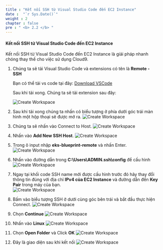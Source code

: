 ```yaml
---
title : "Kết nối SSH từ Visual Studio Code đến EC2 Instance"
date :  "`r Sys.Date()`" 
weight : 2 
chapter : false
pre : " <b> 2.2 </b> "
---
```


#### Kết nối SSH từ Visual Studio Code đến EC2 Instance

Kết nối SSH từ Visual Studio Code đến EC2 Instance là giải pháp nhanh chóng thay thế cho việc sử dụng Cloud9.

1.  Chúng ta sẽ tải Visual Studio Code và extensions có tên là **Remote - SSH**

    Bạn có thể tải vs code tại đây: [Download VSCode](https://code.visualstudio.com/download)

    Sau khi tải xong. Chúng ta sẽ tải extension sau đây:
    
    ![Create Workspace](/images/2-prerequiste/2.2-connectec2/001-connectec2.png?featherlight=false&width=90pc)
2.  Sau khi tải xong chúng ta nhấn có biểu tượng ở phía dưới góc trái màn hình một hộp thoại sẽ được mở ra.
    ![Create Workspace](/images/2-prerequiste/2.2-connectec2/000-connectec2.png?featherlight=false&width=90pc)
3.  Chúng ta sẽ nhấn vào Connect to Host.
    ![Create Workspace](/images/2-prerequiste/2.2-connectec2/002-connectec2.png?featherlight=false&width=90pc)
3.  Nhấn vào **Add New SSH Host**.
    ![Create Workspace](/images/2-prerequiste/2.2-connectec2/003-connectec2.png?featherlight=false&width=90pc)
4.  Trong ô input nhập **eks-blueprint-remote** và nhấn Enter.
    ![Create Workspace](/images/2-prerequiste/2.2-connectec2/004-connectec2.png?featherlight=false&width=90pc)
5.  Nhấn vào đường dẫn trong **C:\Users\ADMIN\.ssh\config** để cấu hình
    ![Create Workspace](/images/2-prerequiste/2.2-connectec2/005-connectec2.png?featherlight=false&width=90pc)
6.  Ngay tại khối code SSH name mới được cấu hình trước đó hãy thay đổi thông tin đúng với địa chỉ **IPv4 của EC2 Instance** và đường dẫn đến **Key Pair** trong máy của bạn.  
    ![Create Workspace](/images/2-prerequiste/2.2-connectec2/012-connectec2.png?featherlight=false&width=90pc)
7. Bấm vào biểu tượng SSH ở dưới cùng góc bên trái và bắt đầu thực hiện Connect.
    ![Create Workspace](/images/2-prerequiste/2.2-connectec2/007-connectec2.png?featherlight=false&width=90pc)
8. Chọn **Continue**
    ![Create Workspace](/images/2-prerequiste/2.2-connectec2/009-connectec2.png?featherlight=false&width=90pc)
9. Nhấn vào **Linux**
    ![Create Workspace](/images/2-prerequiste/2.2-connectec2/008-connectec2.png?featherlight=false&width=90pc)
10. Chọn **Open Folder** và Click **OK**
    ![Create Workspace](/images/2-prerequiste/2.2-connectec2/010-connectec2.png?featherlight=false&width=90pc)
11. Đây là giao diện sau khi kết nối
    ![Create Workspace](/images/2-prerequiste/2.2-connectec2/011-connectec2.png?featherlight=false&width=90pc)